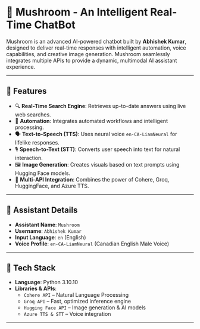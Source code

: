 # 🧠 Mushroom - An Intelligent Real-Time ChatBot

Mushroom is an advanced AI-powered chatbot built by **Abhishek Kumar**, designed to deliver real-time responses with intelligent automation, voice capabilities, and creative image generation. Mushroom seamlessly integrates multiple APIs to provide a dynamic, multimodal AI assistant experience.

---

## 🚀 Features

- 🔍 **Real-Time Search Engine**: Retrieves up-to-date answers using live web searches.
- 🤖 **Automation**: Integrates automated workflows and intelligent processing.
- 🗣️ **Text-to-Speech (TTS)**: Uses neural voice `en-CA-LiamNeural` for lifelike responses.
- 🎙️ **Speech-to-Text (STT)**: Converts user speech into text for natural interaction.
- 🖼️ **Image Generation**: Creates visuals based on text prompts using Hugging Face models.
- 🔐 **Multi-API Integration**: Combines the power of Cohere, Groq, HuggingFace, and Azure TTS.

---

## 👤 Assistant Details

- **Assistant Name**: `Mushroom`
- **Username**: `Abhishek Kumar`
- **Input Language**: `en` (English)
- **Voice Profile**: `en-CA-LiamNeural` (Canadian English Male Voice)

---

## 🔧 Tech Stack

- **Language**: Python 3.10.10
- **Libraries & APIs**:
  - `Cohere API` – Natural Language Processing
  - `Groq API` – Fast, optimized inference engine
  - `Hugging Face API` – Image generation & AI models
  - `Azure TTS & STT` – Voice integration

---


